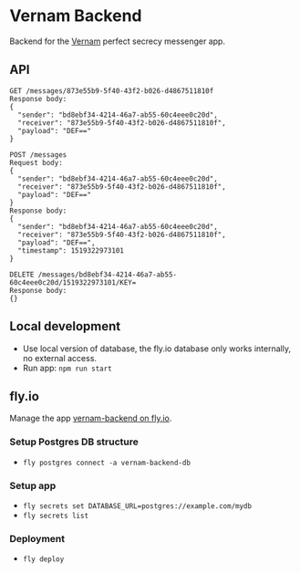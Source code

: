 # Vernam Backend

Backend for the [Vernam](https://github.com/dag0310/vernam) perfect secrecy messenger app.

## API
```
GET /messages/873e55b9-5f40-43f2-b026-d4867511810f
Response body:
{
  "sender": "bd8ebf34-4214-46a7-ab55-60c4eee0c20d",
  "receiver": "873e55b9-5f40-43f2-b026-d4867511810f",
  "payload": "DEF=="
}

POST /messages
Request body:
{
  "sender": "bd8ebf34-4214-46a7-ab55-60c4eee0c20d",
  "receiver": "873e55b9-5f40-43f2-b026-d4867511810f",
  "payload": "DEF=="
}
Response body:
{
  "sender": "bd8ebf34-4214-46a7-ab55-60c4eee0c20d",
  "receiver": "873e55b9-5f40-43f2-b026-d4867511810f",
  "payload": "DEF==",
  "timestamp": 1519322973101
}

DELETE /messages/bd8ebf34-4214-46a7-ab55-60c4eee0c20d/1519322973101/KEY=
Response body:
{}
```

## Local development

- Use local version of database, the fly.io database only works internally, no external access.
- Run app: `npm run start`

## fly.io

Manage the app [vernam-backend on fly.io](https://fly.io/apps/vernam-backend).

### Setup Postgres DB structure
- `fly postgres connect -a vernam-backend-db`

### Setup app
- `fly secrets set DATABASE_URL=postgres://example.com/mydb`
- `fly secrets list`

### Deployment
- `fly deploy`

